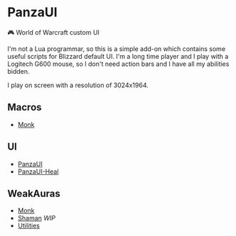 # PanzaUI

🎮 World of Warcraft custom UI

I'm not a Lua programmar, so this is a simple add-on which contains some useful scripts for Blizzard default UI. I'm a long time player and I play with a Logitech G600 mouse, so I don't need action bars and I have all my abilities bidden.

I play on screen with a resolution of 3024x1964.

## Macros

* [Monk](https://github.com/MarioCatuogno/PanzaUI/blob/main/Macros/monk.txt)

## UI

* [PanzaUI](https://github.com/MarioCatuogno/PanzaUI/blob/main/Profiles/PanzaUI-DpsTank.txt)
* [PanzaUI-Heal](https://github.com/MarioCatuogno/PanzaUI/blob/main/Profiles/PanzaUI-Heal.txt)

## WeakAuras

* [Monk](https://github.com/MarioCatuogno/PanzaUI/blob/main/WeakAuras/PanzaUI-Monk.txt)
* [Shaman](https://github.com/MarioCatuogno/PanzaUI/blob/main/WeakAuras/PanzaUI-Shaman.txt) _WIP_
* [Utilities](https://github.com/MarioCatuogno/PanzaUI/blob/main/WeakAuras/PanzaUI-Utilities.txt)